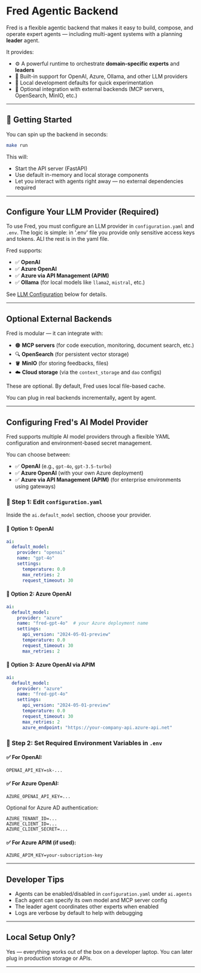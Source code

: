 # Fred Agentic Backend

Fred is a flexible agentic backend that makes it easy to build, compose, and operate expert agents — including multi-agent systems with a planning **leader** agent.

It provides:

- ⚙️ A powerful runtime to orchestrate **domain-specific experts** and **leaders**
- 🧠 Built-in support for OpenAI, Azure, Ollama, and other LLM providers
- 🧪 Local development defaults for quick experimentation
- 🔌 Optional integration with external backends (MCP servers, OpenSearch, MinIO, etc.)

---

## 🚀 Getting Started

You can spin up the backend in seconds:

```bash
make run
```

This will:
- Start the API server (FastAPI)
- Use default in-memory and local storage components
- Let you interact with agents right away — no external dependencies required

---

## Configure Your LLM Provider (Required)

To use Fred, you must configure an LLM provider in `configuration.yaml` and `.env`. The logic is simple: 
in '.env' file you provide only sensitive access keys and tokens. ALl the rest is in the yaml file. 

Fred supports:

- ✅ **OpenAI**
- ✅ **Azure OpenAI**
- ✅ **Azure via API Management (APIM)**
- ✅ **Ollama** (for local models like `llama2`, `mistral`, etc.)

See [LLM Configuration](#configuring-freds-ai-model-provider) below for details.

---

## Optional External Backends

Fred is modular — it can integrate with:

- 🟤 **MCP servers** (for code execution, monitoring, document search, etc.)
- 🔍 **OpenSearch** (for persistent vector storage)
- 🪣 **MinIO** (for storing feedbacks, files)
- ☁️ **Cloud storage** (via the `context_storage` and `dao` configs)

These are optional. By default, Fred uses local file-based cache.

You can plug in real backends incrementally, agent by agent.

---

## Configuring Fred's AI Model Provider

Fred supports multiple AI model providers through a flexible YAML configuration and environment-based secret management.

You can choose between:

- ✅ **OpenAI** (e.g., `gpt-4o`, `gpt-3.5-turbo`)
- ✅ **Azure OpenAI** (with your own Azure deployment)
- ✅ **Azure via API Management (APIM)** (for enterprise environments using gateways)

### 📁 Step 1: Edit `configuration.yaml`

Inside the `ai.default_model` section, choose your provider.

#### 🔹 Option 1: OpenAI
```yaml
ai:
  default_model:
    provider: "openai"
    name: "gpt-4o"
    settings:
      temperature: 0.0
      max_retries: 2
      request_timeout: 30
```

#### 🔹 Option 2: Azure OpenAI
```yaml
ai:
  default_model:
    provider: "azure"
    name: "fred-gpt-4o"  # your Azure deployment name
    settings:
      api_version: "2024-05-01-preview"
      temperature: 0.0
      request_timeout: 30
      max_retries: 2
```

#### 🔹 Option 3: Azure OpenAI via APIM
```yaml
ai:
  default_model:
    provider: "azure"
    name: "fred-gpt-4o"
    settings:
      api_version: "2024-05-01-preview"
      temperature: 0.0
      request_timeout: 30
      max_retries: 2
      azure_endpoint: "https://your-company-api.azure-api.net"
```

### 🔐 Step 2: Set Required Environment Variables in `.env`

#### ✅ For OpenAI:
```env
OPENAI_API_KEY=sk-...
```

#### ✅ For Azure OpenAI:
```env
AZURE_OPENAI_API_KEY=...
```

Optional for Azure AD authentication:
```env
AZURE_TENANT_ID=...
AZURE_CLIENT_ID=...
AZURE_CLIENT_SECRET=...
```

#### ✅ For Azure APIM (if used):
```env
AZURE_APIM_KEY=your-subscription-key
```

---

## Developer Tips

- Agents can be enabled/disabled in `configuration.yaml` under `ai.agents`
- Each agent can specify its own model and MCP server config
- The leader agent coordinates other experts when enabled
- Logs are verbose by default to help with debugging

---

## Local Setup Only?

Yes — everything works out of the box on a developer laptop. You can later plug in production storage or APIs.

---

